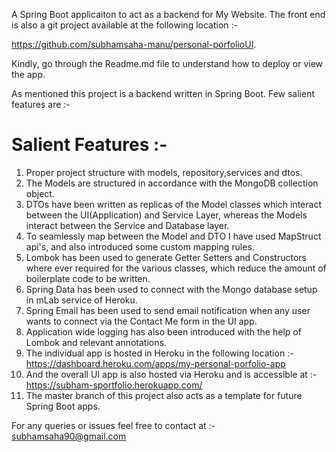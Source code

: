 A Spring Boot applicaiton to act as a backend for My Website. The front end is also a git project available at the following location :-

https://github.com/subhamsaha-manu/personal-porfolioUI.

Kindly, go through the Readme.md file to understand how to deploy or view the app.

As mentioned this project is a backend written in Spring Boot. Few salient features are :-

# Salient Features :-

1. Proper project structure with models, repository,services and dtos.
2. The Models are structured in accordance with the MongoDB collection object.
3. DTOs have been written as replicas of the Model classes which interact between the UI(Application) and Service Layer, whereas the Models interact between the Service and Database layer.
4. To seamlessly map between the Model and DTO I have used MapStruct api's, and also introduced some custom mapping rules.
5. Lombok has been used to generate Getter Setters and Constructors where ever required for the various classes, which reduce the amount of boilerplate code to be written.
6. Spring Data has been used to connect with the Mongo database setup in mLab service of Heroku.
7. Spring Email has been used to send email notification when any user wants to connect via the Contact Me form in the UI app.
8. Application wide logging has also been introduced with the help of Lombok and relevant annotations.
9. The individual app is hosted in Heroku in the following location :-
https://dashboard.heroku.com/apps/my-personal-porfolio-app
10. And the overall UI app is also hosted via Heroku and is accessible at :-
https://subham-sportfolio.herokuapp.com/
11. The master branch of this project also acts as a template for future Spring Boot apps.

For any queries or issues feel free to contact at :- subhamsaha90@gmail.com
